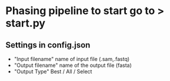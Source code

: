# Phasing pipeline to start go to > start.py
## Settings in config.json
* "Input filename" name of input file (.sam,.fastq)
* "Output filename" name of the output file (fasta)
* "Output Type" Best / All / Select